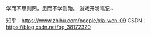 学而不思则罔，思而不学则殆。
游戏开发笔记~

知乎：https://www.zhihu.com/people/xia-wen-09
CSDN：https://blog.csdn.net/qq_38172320

